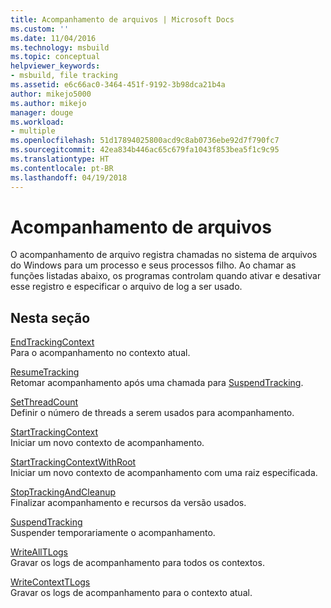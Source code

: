 ```yaml
---
title: Acompanhamento de arquivos | Microsoft Docs
ms.custom: ''
ms.date: 11/04/2016
ms.technology: msbuild
ms.topic: conceptual
helpviewer_keywords:
- msbuild, file tracking
ms.assetid: e6c66ac0-3464-451f-9192-3b98dca21b4a
author: mikejo5000
ms.author: mikejo
manager: douge
ms.workload:
- multiple
ms.openlocfilehash: 51d17894025800acd9c8ab0736ebe92d7f790fc7
ms.sourcegitcommit: 42ea834b446ac65c679fa1043f853bea5f1c9c95
ms.translationtype: HT
ms.contentlocale: pt-BR
ms.lasthandoff: 04/19/2018
---
```

# <a name="file-tracking"></a>Acompanhamento de arquivos
O acompanhamento de arquivo registra chamadas no sistema de arquivos do Windows para um processo e seus processos filho. Ao chamar as funções listadas abaixo, os programas controlam quando ativar e desativar esse registro e especificar o arquivo de log a ser usado.  
  
## <a name="in-this-section"></a>Nesta seção  
 [EndTrackingContext](../msbuild/endtrackingcontext.md)  
 Para o acompanhamento no contexto atual.  
  
 [ResumeTracking](../msbuild/resumetracking.md)  
 Retomar acompanhamento após uma chamada para [SuspendTracking](../msbuild/suspendtracking.md).  
  
 [SetThreadCount](../msbuild/setthreadcount.md)  
 Definir o número de threads a serem usados para acompanhamento.  
  
 [StartTrackingContext](../msbuild/starttrackingcontext.md)  
 Iniciar um novo contexto de acompanhamento.  
  
 [StartTrackingContextWithRoot](../msbuild/starttrackingcontextwithroot.md)  
 Iniciar um novo contexto de acompanhamento com uma raiz especificada.  
  
 [StopTrackingAndCleanup](../msbuild/stoptrackingandcleanup.md)  
 Finalizar acompanhamento e recursos da versão usados.  
  
 [SuspendTracking](../msbuild/suspendtracking.md)  
 Suspender temporariamente o acompanhamento.  
  
 [WriteAllTLogs](../msbuild/writealltlogs.md)  
 Gravar os logs de acompanhamento para todos os contextos.  
  
 [WriteContextTLogs](../msbuild/writecontexttlogs.md)  
 Gravar os logs de acompanhamento para o contexto atual.